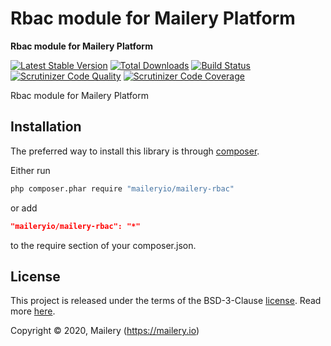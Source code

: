 # Rbac module for Mailery Platform

**Rbac module for Mailery Platform**

[![Latest Stable Version](https://poser.pugx.org/maileryio/mailery-rbac/v/stable)](https://packagist.org/packages/maileryio/mailery-rbac)
[![Total Downloads](https://poser.pugx.org/maileryio/mailery-rbac/downloads)](https://packagist.org/packages/maileryio/mailery-rbac)
[![Build Status](https://travis-ci.com/maileryio/mailery-rbac.svg?branch=master)](https://travis-ci.com/maileryio/mailery-rbac)
[![Scrutinizer Code Quality](https://img.shields.io/scrutinizer/g/maileryio/mailery-rbac.svg)](https://scrutinizer-ci.com/g/maileryio/mailery-rbac/)
[![Scrutinizer Code Coverage](https://img.shields.io/scrutinizer/coverage/g/maileryio/mailery-rbac.svg)](https://scrutinizer-ci.com/g/maileryio/mailery-rbac/)

Rbac module for Mailery Platform

## Installation

The preferred way to install this library is through [composer](http://getcomposer.org/download/).

Either run

```sh
php composer.phar require "maileryio/mailery-rbac"
```

or add

```json
"maileryio/mailery-rbac": "*"
```

to the require section of your composer.json.

## License

This project is released under the terms of the BSD-3-Clause [license](LICENSE).
Read more [here](http://choosealicense.com/licenses/bsd-3-clause).

Copyright © 2020, Mailery (https://mailery.io)
